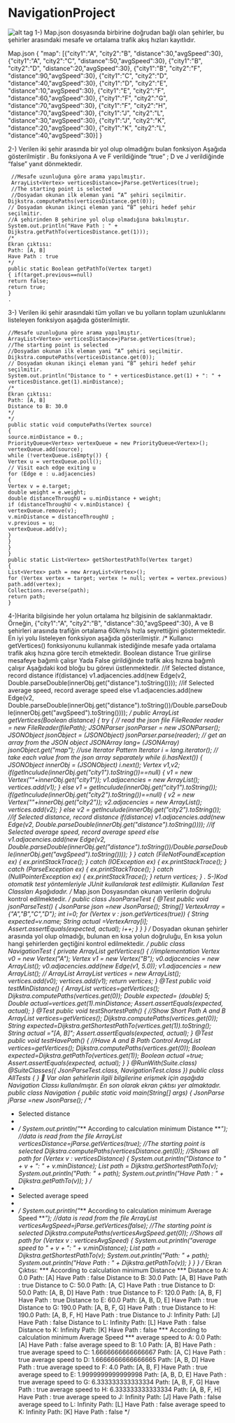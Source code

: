 # NavigationProject
![alt tag](https://OkanKY.github.io/NavigationProject/blob/master/uml.png)
1-) Map.json dosyasında birbirine doğrudan bağlı olan şehirler, bu şehirler arasındaki mesafe ve ortalama trafik akış hızları kayıtlıdır. 

Map.json
{
"map":
[{"city1":"A", "city2":"B", "distance":30,"avgSpeed":30},
{"city1":"A", "city2":"C", "distance":50,"avgSpeed":30},
{"city1":"B", "city2":"D", "distance":20,"avgSpeed":30},
{"city1":"B", "city2":"F", "distance":90,"avgSpeed":30},
{"city1":"C", "city2":"D", "distance":40,"avgSpeed":30},
{"city1":"D", "city2":"E", "distance":10,"avgSpeed":30},
{"city1":"E", "city2":"F", "distance":60,"avgSpeed":30},
{"city1":"F", "city2":"G", "distance":70,"avgSpeed":30},
{"city1":"F", "city2":"H", "distance":70,"avgSpeed":30},
{"city1":"J", "city2":"L", "distance":30,"avgSpeed":30},
{"city1":"J", "city2":"K", "distance":20,"avgSpeed":30},
{"city1":"K", "city2":"L", "distance":40,"avgSpeed":30}]
}

2-) Verilen iki şehir arasında bir yol olup olmadığını bulan fonksiyon Aşağıda gösterilmiştir . Bu fonksiyona A ve F verildiğinde “true” ; D ve J verildiğinde “false” yanıt dönmektedir.

     //Mesafe uzunluğuna göre arama yapılmıştır.                                                       
     ArrayList<Vertex> verticesDistance=jParse.getVertices(true);
     //The starting point is selected
     //Dosyadan okunan ilk eleman yani “A” şehiri seçilmitir.
    Dijkstra.computePaths(verticesDistance.get(0));
    // Dosyadan okunan ikinçi eleman yani “B” şehiri hedef şehir seçilmitir.
    //A şehirinden B şehirine yol olup olmadığına bakılmıştır.
    System.out.println("Have Path : " + Dijkstra.getPathTo(verticesDistance.get(1)));
    /*
    Ekran çıktısı:
    Path: [A, B]
    Have Path : true
    */
    public static Boolean getPathTo(Vertex target)
    { if(target.previous==null)
    return false;
    return true;
    }
    .
3-) Verilen iki şehir arasındaki tüm yolları ve bu yolların toplam uzunluklarını listeleyen fonksiyon aşağıda gösterilmiştir.

    //Mesafe uzunluğuna göre arama yapılmıştır.
    ArrayList<Vertex> verticesDistance=jParse.getVertices(true);
    //The starting point is selected
    //Dosyadan okunan ilk eleman yani “A” şehiri seçilmitir.
    Dijkstra.computePaths(verticesDistance.get(0));
    // Dosyadan okunan ikinçi eleman yani “B” şehiri hedef şehir seçilmitir.
    System.out.println("Distance to " + verticesDistance.get(1) + ": " + verticesDistance.get(1).minDistance);
    /*
    Ekran çıktısı:
    Path: [A, B]
    Distance to B: 30.0
    */
    */
    public static void computePaths(Vertex source)
    {
    source.minDistance = 0.;
    PriorityQueue<Vertex> vertexQueue = new PriorityQueue<Vertex>();
    vertexQueue.add(source);
    while (!vertexQueue.isEmpty()) {
    Vertex u = vertexQueue.poll();
    // Visit each edge exiting u
    for (Edge e : u.adjacencies)
    {
    Vertex v = e.target;
    double weight = e.weight;
    double distanceThroughU = u.minDistance + weight;
    if (distanceThroughU < v.minDistance) {
    vertexQueue.remove(v);
    v.minDistance = distanceThroughU ;
    v.previous = u;
    vertexQueue.add(v);
    }
    }
    }
    }
    public static List<Vertex> getShortestPathTo(Vertex target)
    {
    List<Vertex> path = new ArrayList<Vertex>();
    for (Vertex vertex = target; vertex != null; vertex = vertex.previous)
    path.add(vertex);
    Collections.reverse(path);
    return path;
    }
4-)Harita bilgisinde her yolun ortalama hız bilgisinin  de saklanmaktadır. Örneğin,
{"city1":"A", "city2":"B", "distance":30,"avgSpeed":30}, A ve B şehirleri arasında trafiğin ortalama 60km/s hızla seyrettiğini göstermektedir. En iyi yolu listeleyen fonksiyon aşağıda gösterilmiştir.
/*
Kullanıcı getVertices() fonksiyonunu kullanmak istediğinde mesafe yada ortalama trafik akış hızına göre tercih etmektedir.
Boolean distance True girilirse mesafeye bağımlı çalışır
Yada False girildiğinde trafik akış hızına bağımlı çalışır
Aşağıdaki kod bloğu bu görevi üstlenmektedir.
//if Selected distance, record distance
if(distance)
v1.adjacencies.add(new Edge(v2, Double.parseDouble(innerObj.get("distance").toString())));
//if Selected average speed, record average speed
else
v1.adjacencies.add(new Edge(v2, Double.parseDouble(innerObj.get("distance").toString())/Double.parseDouble(innerObj.get("avgSpeed").toString())));
*/
public ArrayList<Vertex> getVertices(Boolean distance)
{
try {
// read the json file
FileReader reader = new FileReader(filePath);
JSONParser jsonParser = new JSONParser();
JSONObject jsonObject = (JSONObject) jsonParser.parse(reader);
// get an array from the JSON object
JSONArray lang= (JSONArray) jsonObject.get("map");
//use Iterator Pattern
Iterator i = lang.iterator();
// take each value from the json array separately
while (i.hasNext()) {
JSONObject innerObj = (JSONObject) i.next();
Vertex v1,v2;
if(getInculude(innerObj.get("city1").toString())==null)
{
v1 = new Vertex(""+innerObj.get("city1"));
v1.adjacencies = new ArrayList<Edge>();
vertices.add(v1);
}
else
v1 = getInculude(innerObj.get("city1").toString());
if(getInculude(innerObj.get("city2").toString())==null)
{
v2 = new Vertex(""+innerObj.get("city2"));
v2.adjacencies = new ArrayList<Edge>();
vertices.add(v2);
}
else
v2 = getInculude(innerObj.get("city2").toString());
//if Selected distance, record distance
if(distance)
v1.adjacencies.add(new Edge(v2, Double.parseDouble(innerObj.get("distance").toString())));
//if Selected average speed, record average speed
else
v1.adjacencies.add(new Edge(v2, Double.parseDouble(innerObj.get("distance").toString())/Double.parseDouble(innerObj.get("avgSpeed").toString())));
}
} catch (FileNotFoundException ex) {
ex.printStackTrace();
} catch (IOException ex) {
ex.printStackTrace();
} catch (ParseException ex) {
ex.printStackTrace();
} catch (NullPointerException ex) {
ex.printStackTrace();
}
return vertices;
}
.
5-)Kod otomatik test yöntemleriyle JUnit kullanılarak test edilmiştir.
Kullanılan Test Classları Aşağıdadır.
/*
Map.json Dosyasından okunan verilerin doğrulu kontrol edilmektedir.
*/
public class JsonParseTest {
@Test
public void jsonParseTest() {
JsonParse json =new JsonParse(); String[] VertexArray = {"A","B","C","D"};
int i=0;
for (Vertex v : json.getVertices(true))
{
String expected=v.name; String actual =VertexArray[i];
Assert.assertEquals(expected, actual);
i++;
}
}
}
/*
Dosyadan okunan şehirler arasında yol olup olmadığı, bulunan en kısa yolun doğruluğu, En kısa yolun hangi şehirlerden geçtiğini kontrol edilmektedir.
*/
public class NavigationTest {
private ArrayList<Vertex> getVertices()
{
//implementation
Vertex v0 = new Vertex("A");
Vertex v1 = new Vertex("B");
v0.adjacencies = new ArrayList<Edge>();
v0.adjacencies.add(new Edge(v1, 5.0));
v1.adjacencies = new ArrayList<Edge>();
// ArrayList<Vertex> ArrayList<Vertex> vertices = new ArrayList<Vertex>(); vertices.add(v0); vertices.add(v1); return vertices;
}
@Test
public void testMinDistance() {
ArrayList<Vertex> vertices=getVertices();
Dijkstra.computePaths(vertices.get(0));
Double expected= (double) 5;
Double actual=vertices.get(1).minDistance;
Assert.assertEquals(expected, actual);
}
@Test
public void testShortestPath()
{
//Show Short Path A and B
ArrayList<Vertex> vertices=getVertices();
Dijkstra.computePaths(vertices.get(0));
String expected=Dijkstra.getShortestPathTo(vertices.get(1)).toString();
String actual ="[A, B]";
Assert.assertEquals(expected, actual);
}
@Test
public void testHavePath()
{
//Have A and B Path Control
ArrayList<Vertex> vertices=getVertices();
Dijkstra.computePaths(vertices.get(0));
Boolean expected=Dijkstra.getPathTo(vertices.get(1));
Boolean actual =true;
Assert.assertEquals(expected, actual);
}
}
@RunWith(Suite.class)
@SuiteClasses({ JsonParseTest.class, NavigationTest.class })
public class AllTests {
}
 Var olan şehirlerin ilgili bilgilerine erişmek için aşağıda Navigation Classı kullanılmıştır. En son olarak ekran çıktısı yer almaktadır.
public class Navigation {
public static void main(String[] args)
{
JsonParse jParse =new JsonParse();
/*
*
* Selected distance
*
* */
System.out.println("*** According to calculation minimum Distance ***");
//data is read from the file
ArrayList<Vertex> verticesDistance=jParse.getVertices(true);
//The starting point is selected
Dijkstra.computePaths(verticesDistance.get(0));
//Shows all path
for (Vertex v : verticesDistance)
{
System.out.println("Distance to " + v + ": " + v.minDistance);
List<Vertex> path = Dijkstra.getShortestPathTo(v);
System.out.println("Path: " + path);
System.out.println("Have Path : " + Dijkstra.getPathTo(v));
}
/*
*
* Selected average speed
*
* */
System.out.println("*** According to calculation minimum Average Speed ***");
//data is read from the file
ArrayList<Vertex> verticesAvgSpeed=jParse.getVertices(false);
//The starting point is selected
Dijkstra.computePaths(verticesAvgSpeed.get(0));
//Shows all path
for (Vertex v : verticesAvgSpeed)
{
System.out.println("average speed to " + v + ": " + v.minDistance);
List<Vertex> path = Dijkstra.getShortestPathTo(v);
System.out.println("Path: " + path);
System.out.println("Have Path : " + Dijkstra.getPathTo(v));
}
}
}
/*
Ekran Çıktısı:
*** According to calculation minimum Distance ***
Distance to A: 0.0
Path: [A]
Have Path : false
Distance to B: 30.0
Path: [A, B]
Have Path : true
Distance to C: 50.0
Path: [A, C]
Have Path : true
Distance to D: 50.0
Path: [A, B, D]
Have Path : true
Distance to F: 120.0
Path: [A, B, F]
Have Path : true
Distance to E: 60.0
Path: [A, B, D, E]
Have Path : true
Distance to G: 190.0
Path: [A, B, F, G]
Have Path : true
Distance to H: 190.0
Path: [A, B, F, H]
Have Path : true
Distance to J: Infinity
Path: [J]
Have Path : false
Distance to L: Infinity
Path: [L]
Have Path : false
Distance to K: Infinity
Path: [K]
Have Path : false
*** According to calculation minimum Average Speed ***
average speed to A: 0.0
Path: [A]
Have Path : false
average speed to B: 1.0
Path: [A, B]
Have Path : true
average speed to C: 1.6666666666666667
Path: [A, C]
Have Path : true
average speed to D: 1.6666666666666665
Path: [A, B, D]
Have Path : true
average speed to F: 4.0
Path: [A, B, F]
Have Path : true
average speed to E: 1.9999999999999998
Path: [A, B, D, E]
Have Path : true
average speed to G: 6.333333333333334
Path: [A, B, F, G]
Have Path : true
average speed to H: 6.333333333333334
Path: [A, B, F, H]
Have Path : true
average speed to J: Infinity
Path: [J]
Have Path : false
average speed to L: Infinity
Path: [L]
Have Path : false
average speed to K: Infinity
Path: [K]
Have Path : false
*/
